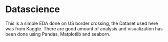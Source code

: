 # Datascience
This is a simple EDA done on US border crossing, the Dataset used here was from Kaggle.
There are good amount of analysis and visualization has been done using Pandas, Matplotlib and seaborn.

